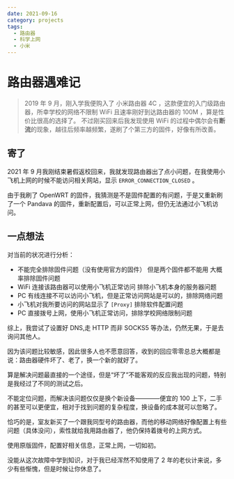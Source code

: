 ```yaml
---
date: 2021-09-16
category: projects
tags:
  - 路由器
  - 科学上网
  - 小米
---
```


# 路由器遇难记

> 2019 年 9 月，刚入学我便购入了 小米路由器 4C ，这款便宜的入门级路由器，所幸学校的网络不限制 WiFi 且速率刚好到达路由器的 100M ，算是性价比很高的选择了。
> 不过刚买回来后我发现使用 WiFi 的过程中偶尔会有**断流**的现象，越往后频率越频繁，遂刷了个第三方的固件，好像有所改善。

## 寄了

2021 年 9 月我刚结束暑假返校回来，我就发现路由器出了点小问题，在我使用小飞机上网的时候不能访问相关网站，显示 `ERROR_CONNECTION_CLOSED` 。

由于我刷了 OpenWRT 的固件，我猜测是不是固件配置的有问题，于是又重新刷了一个 Pandava 的固件，重新配置后，可以正常上网，但仍无法通过小飞机访问。

## 一点想法

对当前的状况进行分析：
- 不能完全排除固件问题（没有使用官方的固件） 但是两个固件都不能用 大概率排除固件问题
- WiFi 连接该路由器可以使用小飞机正常访问 排除小飞机本身的服务器问题
- PC 有线连接不可以访问小飞机，但是正常访问网站是可以的，排除网络问题
- 小飞机对我所要访问的网站显示了 `[Proxy]` 排除软件配置问题
- PC 直接拨号上网，使用小飞机正常访问，排除学校网络限制问题

综上，我尝试了设置好 DNS,走 HTTP 而非 SOCKS5 等办法，仍然无果，于是去询问其他人。

因为该问题比较敏感，因此很多人也不愿意回答，收到的回应零零总总大概都是说：路由器硬件坏了、老了，换一个新的就好了。

算是解决问题最直接的一个途径，但是“坏了”不能客观的反应我出现的问题，特别是我经过了不同的测试之后。

不能定位问题，而解决该问题仅仅是换个新设备————便宜的 100 上下，二手的甚至可以更便宜，相对于找到问题的复杂程度，换设备的成本就可以忽略了。

恰巧的是，室友新买了一个跟我同型号的路由器，而他的移动网络好像配置上有些问题（具体没问），索性就给我用路由器了，他仍保持着拨号的上网方式。

使用原版固件，配置好相关信息，正常上网，一切如初。

没能从这次故障中学到知识，对于我已经浑然不知使用了 2 年的老伙计来说，多少有些惭愧，但是时候让你休息了。